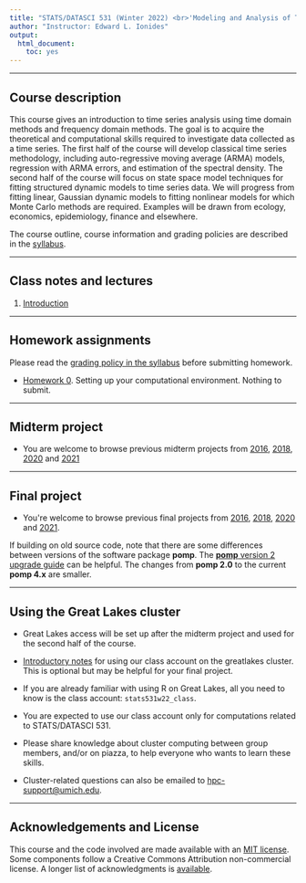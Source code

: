 ```yaml
---
title: "STATS/DATASCI 531 (Winter 2022) <br>'Modeling and Analysis of Time Series Data'"
author: "Instructor: Edward L. Ionides"
output:
  html_document:
    toc: yes
---
```


------

## Course description

This course gives an introduction to time series analysis using time domain methods and frequency domain methods. 
The goal is to acquire the theoretical and computational skills required to investigate data collected as a time series. 
The first half of the course will develop classical time series methodology, including auto-regressive moving average (ARMA) models, regression with ARMA errors, and estimation of the spectral density.
The second half of the course will focus on state space model techniques for fitting structured dynamic models to time series data. 
We will progress from fitting linear, Gaussian dynamic models to fitting nonlinear models for which Monte Carlo methods are required.
Examples will be drawn from ecology, economics, epidemiology, finance and elsewhere.

The course outline, course information and grading policies are described in the [syllabus](syllabus.html).

--------------

## Class notes and lectures

1. [Introduction](01/index.html)

<!--

2. [Time series models: Estimating trend and autocovariance](02/index.html)

3. [Stationarity, white noise, and some basic time series models](03/index.html)

4. [Linear time series models and the algebra of ARMA models](04/index.html)

5. [Parameter estimation and model identification for ARMA models](05/index.html)

6. [Extending the ARMA model: Seasonality, integration and trend](06/index.html)

7. [Introduction to time series analysis in the frequency domain](07/index.html)

8. [Smoothing in the time and frequency domains](08/index.html)

9. [Case study: An association between unemployment and mortality?](09/index.html)

10. [Introduction to partially observed Markov process models](10/index.html)

11. [Introduction to simulation-based inference for epidemiological dynamics via the pomp R package](11/index.html)

12. [Simulation of stochastic dynamic models](12/index.html)

13. [Likelihood for POMP models: Theory and practice](13/index.html)

14. [Likelihood maximization for POMP models](14/index.html)

15. [A case study of polio including covariates, seasonality & over-dispersion](15/index.html)

16. [A case study of financial volatility and a POMP model with observations driving latent dynamics](16/index.html)

There are further POMP case studies, in a similar style, on [Ebola modeling](https://kingaa.github.io/sbied/ebola/index.html), [measles transmission](https://kingaa.github.io/sbied/measles/index.html), and [dynamic variation in the rate of human sexual contacts](https://kingaa.github.io/sbied/contacts/index.html).

-->

--------

## Homework assignments

Please read the [grading policy in the syllabus](syllabus.html) before submitting homework.

* [Homework 0](hw00/hw00.html). Setting up your computational environment. Nothing to submit.

<!--

* [Homework 1](hw01/hw01.html), due Mon Feb 1, 11:59pm.
[Solution](hw01/sol01.html).

* [Homework 2](hw02/hw02.html), due Mon Feb 8, 11:59pm.
[Solution](hw02/sol02.html).

* [Homework 3](hw03/hw03.html), due Mon Feb 22, 11:59pm.
[Solution](hw03/sol03.html).

* [Homework 4](hw04/hw04.html), due Mon Mar 1, 11:59pm.
[Solution](hw04/sol04.html).

* [Homework 5](hw05/hw05.html), due Mon Mar 22, 11:59pm.
[Solution](hw05/sol05.html).

* [Homework 6](hw06/hw06.html), due Mon Mar 29, 11:59pm. 
[Solution](hw06/sol06.html).

* [Homework 7](hw07/hw07.html), due Mon Apr 5, 11:50pm.
[Solution](hw07/sol07.html).

* There is no assigned homework for the last two weeks of the semester. You should work on your final project. The lectures for these weeks contain material that will be useful for your final projects. Also, you can optionally look at the exercises in the [notes for Chapter 15](https://kingaa.github.io/sbied/polio/notes.pdf) which have [worked solutions online](15/index.html).

-->

<!--

* [Homework 8](hw08/hw08.html), due 5pm on Mon Apr 13.
[Solution](hw08/sol08.html).
[slurm script](hw08/sol-3.bat).

-->

-------------------


## Midterm project


<!--

* [Information](midterm_project/midterm_project_info.html).

* [2021 midterm projects](midterm_project/index.html)

* [2020 midterm projects](midterm_project/index.html)

-->

* You are welcome to browse previous midterm projects from [2016](http://ionides.github.io/531w16/midterm_project/), [2018](http://ionides.github.io/531w18/midterm_project/), [2020](http://ionides.github.io/531w20/midterm_project/) and  [2021](http://ionides.github.io/531w21/midterm_project/) 


-------------

## Final project

<!--

* [Information](final_project/final_project_info.html)

* [2021 final projects](final_project/index.html)

-->

* You're welcome to browse previous final projects  from [2016](http://ionides.github.io/531w16/final_project/), [2018](http://ionides.github.io/531w18/final_project/), [2020](http://ionides.github.io/531w20/final_project/) and [2021](http://ionides.github.io/531w21/final_project/).

If building on old source code, note that there are some differences between versions of the software package **pomp**. The [**pomp** version 2 upgrade guide](https://kingaa.github.io/pomp/vignettes/upgrade_guide.html) can be helpful. The changes from **pomp 2.0** to the current **pomp 4.x** are smaller.


--------


## Using the Great Lakes cluster

* Great Lakes access will be set up after the midterm project and used for the second half of the course.

* [Introductory notes](greatlakes/index.html) for using our class account on the greatlakes cluster. This is optional but may be helpful for your final project.

* If you are already familiar with using R on Great Lakes, all you need to know is the class account: ```stats531w22_class```.

* You are expected to use our class account only for computations related to STATS/DATASCI 531.

* Please share knowledge about cluster computing between group members, and/or on piazza, to help everyone who wants to learn these skills.

* Cluster-related questions can also be emailed to hpc-support@umich.edu.


---------

## Acknowledgements and License

This course and the code involved are made available with an [MIT license](LICENSE).
Some components follow a Creative Commons Attribution non-commercial license.
A longer list of acknowledgments is [available](acknowledge.html).
